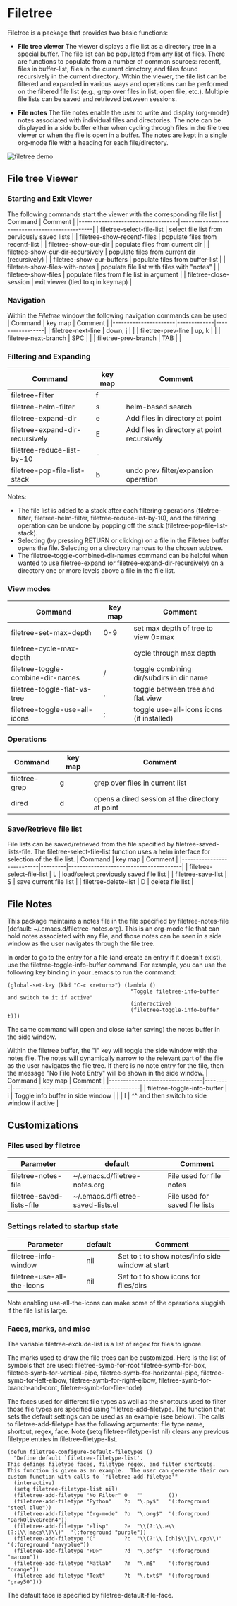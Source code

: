 # Filetree
Filetree is a package that provides two basic functions:

* **File tree viewer**
The viewer displays a file list as a directory tree in a special buffer.  The file list can be populated from any list of files.  There are functions to populate from a number of common sources: recentf, files in buffer-list, files in the current directory, and files found recursively in the current directory.  Within the viewer, the file list can be filtered and expanded in various ways and operations can be performed on the filtered file list (e.g., grep over files in list, open file, etc.).  Multiple file lists can be saved and retrieved between sessions.

* **File notes**
The file notes enable the user to write and display (org-mode) notes associated with individual files and directories.  The note can be displayed in a side buffer either when cycling through files in the file tree viewer or when the file is open in a buffer.  The notes are kept in a single org-mode file with a heading for each file/directory.

![filetree demo](filetree_demo.gif)

## File tree Viewer

### Starting and Exit Viewer
The following commands start the viewer with the corresponding file list
| Command                           | Comment                                       |
|-----------------------------------|-----------------------------------------------|
| filetree-select-file-list         | select file list from perviously saved lists  |
| filetree-show-recentf-files       | populate files from recentf-list              |
| filetree-show-cur-dir             | populate files from current dir               |
| filetree-show-cur-dir-recursively | populate files from current dir (recursively) | 
| filetree-show-cur-buffers         | populate files from buffer-list               |
| filetree-show-files-with-notes    | populate file list with files with "notes"    |
| filetree-show-files               | populate files from file list in argument     |
| filetree-close-session            | exit viewer (tied to q in keymap)             |


### Navigation
Within the *Filetree* window the following navigation commands can be used
| Command              | key map     | Comment         |
|----------------------|-------------|-----------------|
| filetree-next-line   | down, j     |                 | 
| filetree-prev-line   | up, k       |                 | 
| filetree-next-branch | SPC         |                 | 
| filetree-prev-branch | TAB         |                 |

### Filtering and Expanding
| Command                         | key map | Comment                                     |
|---------------------------------|---------|---------------------------------------------|
| filetree-filter                 | f       | <ADD>                                       |
| filetree-helm-filter            | s       | helm-based search                           |
| filetree-expand-dir             | e       | Add files in directory at point             |
| filetree-expand-dir-recursively | E       | Add files in directory at point recursively |
| filetree-reduce-list-by-10      | -       |                                             |
| filetree-pop-file-list-stack    | b       | undo prev filter/expansion operation        |

Notes:
* The file list is added to a stack after each filtering operations (filetree-filter, filetree-helm-filter, filetree-reduce-list-by-10), and the filtering operation can be undone by popping off the stack (filetree-pop-file-list-stack).
* Selecting (by pressing RETURN or clicking) on a file in the Filetree buffer opens the file.  Selecting on a directory narrows to the chosen subtree.
* The filetree-toggle-combined-dir-names command can be helpful when wanted to use filetree-expand (or filetree-expand-dir-recursively) on a directory one or more levels above a file in the file list.

### View modes
| Command                           | key map | Comment                                     |
|-----------------------------------|---------|---------------------------------------------|
| filetree-set-max-depth            | 0-9     | set max depth of tree to view 0=max         |
| filetree-cycle-max-depth          | <none>  | cycle through max depth                     |
| filetree-toggle-combine-dir-names | /       | toggle combining dir/subdirs in dir name    |
| filetree-toggle-flat-vs-tree      | .       | toggle between tree and flat view           |
| filetree-toggle-use-all-icons     | ;       | toggle use-all-icons icons (if installed)   |


### Operations
| Command       | key map | Comment                                         |
|---------------|---------|-------------------------------------------------|
| filetree-grep | g       | grep over files in current list                 |
| dired         | d       | opens a dired session at the directory at point |

### Save/Retrieve file list
File lists can be saved/retrieved from the file specified by filetree-saved-lists-file.  The filetree-select-file-list function uses a helm interface for selection of the file list.
| Command                   | key map | Comment                                |
|---------------------------|---------|----------------------------------------|
| filetree-select-file-list | L       | load/select previously saved file list |
| filetree-save-list        | S       | save current file list                 |
| filetree-delete-list      | D       | delete file list                       |

## File Notes
This package maintains a notes file in the file specified by filetree-notes-file (default: ~/.emacs.d/filetree-notes.org).  This is an org-mode file that can hold notes associated with any file, and those notes can be seen in a side window as the user navigates through the file tree.

In order to go to the entry for a file (and create an entry if it doesn't exist), use the filetree-toggle-info-buffer command.  For example, you can use the following key binding in your .emacs to run the command:
```
(global-set-key (kbd "C-c <return>") (lambda ()
                                       "Toggle filetree-info-buffer and switch to it if active"
                                       (interactive)
                                       (filetree-toggle-info-buffer t)))
```
The same command will open and close (after saving) the notes buffer in the side window.

Within the filetree buffer, the "i" key will toggle the side window with the notes file.  The notes will dynamically narrow to the relevant part of the file as the user navigates the file tree.  If there is no note entry for the file, then the message "No File Note Entry" will be shown in the side window.
| Command                         | key map | Comment                                     |
|---------------------------------|---------|---------------------------------------------|
| filetree-toggle-info-buffer     | i       | Toggle info buffer in side window           |
|                                 | I       | ^^ and then switch to side window if active |

## Customizations

### Files used by filetree
| Parameter                 | default                            | Comment                        |
|---------------------------|------------------------------------|--------------------------------|
| filetree-notes-file       | ~/.emacs.d/filetree-notes.org      | File used for file notes       |
| filetree-saved-lists-file | ~/.emacs.d/filetree-saved-lists.el | File used for saved file lists |

### Settings related to startup state
| Parameter                  | default  | Comment                                          |
|----------------------------|----------|--------------------------------------------------|
| filetree-info-window       | nil      | Set to t to show notes/info side window at start |
| filetree-use-all-the-icons | nil      | Set to t to show icons for files/dirs            |
Note enabling use-all-the-icons can make some of the operations sluggish if the file list is large.

### Faces, marks, and misc
The variable filetree-exclude-list is a list of regex for files to ignore.

The marks used to draw the file trees can be customized.  Here is the list of symbols that are used:
filetree-symb-for-root filetree-symb-for-box, filetree-symb-for-vertical-pipe, filetree-symb-for-horizontal-pipe, filetree-symb-for-left-elbow, filetree-symb-for-right-elbow, filetree-symb-for-branch-and-cont, filetree-symb-for-file-node)

The faces used for different file types as well as the shortcuts used to filter those file types are specified using 'filetree-add-filetype.  The function that sets the default settings can be used as an example (see below).  The calls to filetree-add-filetype has the following arguments: file type name, shortcut, regex, face.  Note (setq filetree-filetype-list nil) clears any previous filetype entries in filetree-filetype-list.
```
(defun filetree-configure-default-filetypes ()
  "Define default `filetree-filetype-list'.
This defines filetype faces, filetype regex, and filter shortcuts.
This function is given as an example.  The user can generate their own
custom function with calls to `filetree-add-filetype'"
  (interactive)
  (setq filetree-filetype-list nil)
  (filetree-add-filetype "No Filter" 0   ""        ())
  (filetree-add-filetype "Python"    ?p  "\.py$"   '(:foreground "steel blue"))
  (filetree-add-filetype "Org-mode"  ?o  "\.org$"  '(:foreground "DarkOliveGreen4"))
  (filetree-add-filetype "elisp"     ?e  "\\(?:\\.e\\(?:l\\|macs\\)\\)"  '(:foreground "purple"))
  (filetree-add-filetype "C"         ?c  "\\(?:\\.[ch]$\\|\\.cpp\\)"     '(:foreground "navyblue"))
  (filetree-add-filetype "PDF"       ?d  "\.pdf$"  '(:foreground "maroon"))
  (filetree-add-filetype "Matlab"    ?m  "\.m$"    '(:foreground "orange"))
  (filetree-add-filetype "Text"      ?t  "\.txt$"  '(:foreground "gray50")))
```
The default face is specified by filetree-default-file-face.
